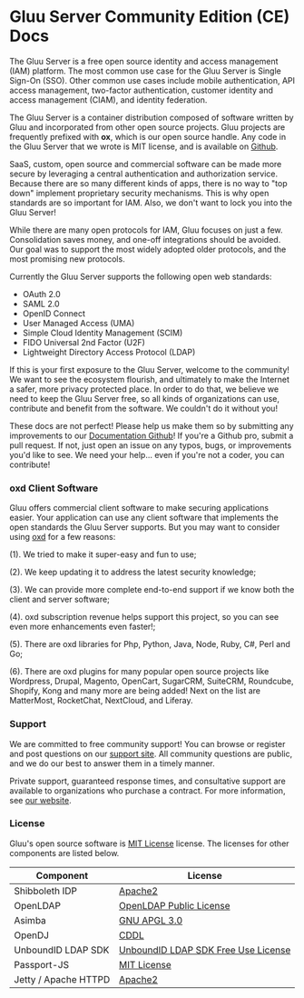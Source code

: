 # Gluu Server Community Edition (CE) Docs
The Gluu Server is a free open source identity and access management 
(IAM) platform. The most common use case for the Gluu Server is Single 
Sign-On (SSO). Other common use cases include mobile authentication, 
API access management, two-factor authentication, customer identity
and access management (CIAM), and identity federation. 

The Gluu Server is a container distribution composed of software
written by Gluu and incorporated from other open source projects. Gluu
projects are frequently prefixed with **ox**, which is our open source
handle. Any code in the Gluu Server that we wrote is MIT license, 
and is available on [Github](https://github.com/GluuFederation/). 

SaaS, custom, open source and commercial software can be made more 
secure by leveraging a central authentication and authorization service. 
Because there are so many different kinds of apps, there is no way to 
"top down" implement proprietary security mechanisms. This is why
open standards are so important for IAM. Also, we don't want to lock you into 
the Gluu Server!

While there are many open protocols for IAM, Gluu focuses on just a few. 
Consolidation saves money, and one-off integrations should be avoided. 
Our goal was to support the most widely adopted older protocols, and the 
most promising new protocols. 

Currently the Gluu Server supports the following open web standards:

- OAuth 2.0    
- SAML 2.0   
- OpenID Connect    
- User Managed Access (UMA)    
- Simple Cloud Identity Management (SCIM)    
- FIDO Universal 2nd Factor (U2F)    
- Lightweight Directory Access Protocol (LDAP)   

If this is your first exposure to the Gluu Server, welcome to the 
community! We want to see the ecosystem flourish, and ultimately to make 
the Internet a safer, more privacy protected place. In order to do that, 
we believe we need to keep the Gluu Server free, so all kinds of 
organizations can use, contribute and benefit from the software. We 
couldn't do it without you! 

These docs are not perfect! Please help us make them so by submitting
any improvements to our [Documentation Github](https://github.com/GluuFederation/docs-3)!
If you're a Github pro, submit a pull request. If not, just open an issue
on any typos, bugs, or improvements you'd like to see. We need your
help... even if you're not a coder, you can contribute! 

###  oxd Client Software
Gluu offers commercial client software to make securing applications easier. Your application can use any 
client software that implements the open standards the Gluu Server supports. But you 
may want to consider using [oxd](https://oxd.gluu.org) for a few reasons:
 
(1). We tried to make it super-easy and fun to use; 

(2). We keep updating it to address the latest security knowledge; 

(3). We can provide more complete end-to-end support if we know both 
the client and server software;

(4). oxd subscription revenue helps support this project, 
so you can see even more enhancements even faster!; 

(5). There are oxd libraries for Php, Python,
Java, Node, Ruby, C#, Perl and Go; 

(6). There are oxd plugins for many popular open source projects like Wordpress, Drupal, Magento, OpenCart,
SugarCRM, SuiteCRM, Roundcube, Shopify, Kong and many more are being added! Next on the list are MatterMost, RocketChat, NextCloud, and 
Liferay.

### Support

We are committed to free community support! You can browse or register and post 
questions on our [support site](https://support.gluu.org). All community
questions are public, and we do our best to answer them in a timely 
manner. 

Private support, guaranteed response times, and consultative 
support are available to organizations who purchase a contract. For
more information, see [our website](gluu.org/pricing).

### License

Gluu's open source software is 
[MIT License](http://opensource.org/licenses/MIT) license. The licenses 
for other components are listed below.

|	Component	|	License	            |
|-----------------------|---------------|
|	Shibboleth IDP      | [Apache2](http://www.apache.org/licenses/LICENSE-2.0)|
|	OpenLDAP	        | [OpenLDAP Public License](http://www.openldap.org/software/release/license.html)|
|	Asimba		        | [GNU APGL 3.0](http://www.gnu.org/licenses/agpl-3.0.html)|
|	OpenDJ		        | [CDDL](https://forgerock.org/cddlv1-0/)|
|  UnboundID LDAP SDK	| [UnboundID LDAP SDK Free Use License](https://github.com/UnboundID/ldapsdk/blob/master/LICENSE-UnboundID-LDAPSDK.txt)|
| Passport-JS           | [MIT License](https://github.com/jaredhanson/passport/blob/master/LICENSE) |
| Jetty / Apache HTTPD  | [Apache2](http://www.apache.org/licenses/LICENSE-2.0)|
